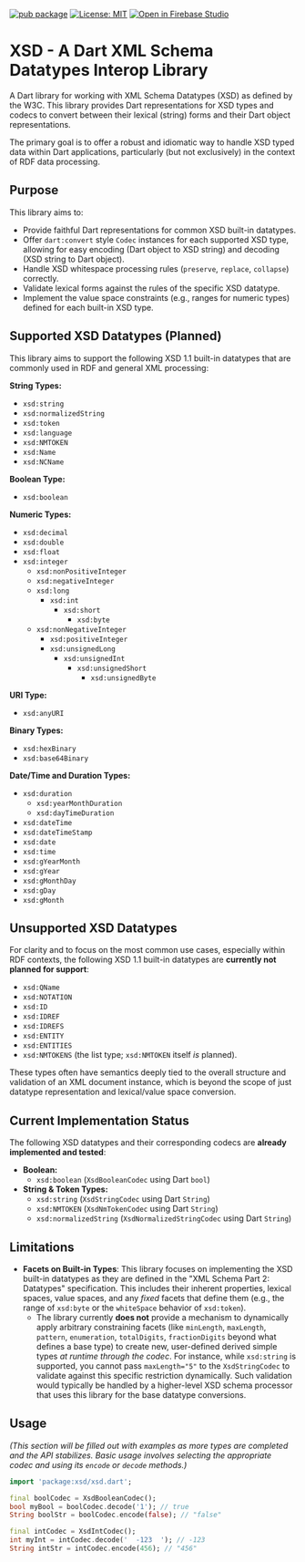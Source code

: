 [![pub package](https://img.shields.io/pub/v/xsd.svg)](https://pub.dev/packages/xsd)
[![License: MIT](https://img.shields.io/badge/License-MIT-green.svg)](https://opensource.org/licenses/MIT)
[![Open in Firebase Studio](https://cdn.firebasestudio.dev/btn/open_light_20.svg)](https://studio.firebase.google.com/import?url=https%3A%2F%2Fgithub.com%2Fdropbear-software%xsd)
# XSD - A Dart XML Schema Datatypes Interop Library

A Dart library for working with XML Schema Datatypes (XSD) as defined by the W3C. This library provides Dart representations for XSD types and codecs to convert between their lexical (string) forms and their Dart object representations.

The primary goal is to offer a robust and idiomatic way to handle XSD typed data within Dart applications, particularly (but not exclusively) in the context of RDF data processing.

## Purpose

This library aims to:

* Provide faithful Dart representations for common XSD built-in datatypes.
* Offer `dart:convert` style `Codec` instances for each supported XSD type, allowing for easy encoding (Dart object to XSD string) and decoding (XSD string to Dart object).
* Handle XSD whitespace processing rules (`preserve`, `replace`, `collapse`) correctly.
* Validate lexical forms against the rules of the specific XSD datatype.
* Implement the value space constraints (e.g., ranges for numeric types) defined for each built-in XSD type.

## Supported XSD Datatypes (Planned)

This library aims to support the following XSD 1.1 built-in datatypes that are commonly used in RDF and general XML processing:

**String Types:**
* `xsd:string`
* `xsd:normalizedString`
* `xsd:token`
* `xsd:language`
* `xsd:NMTOKEN`
* `xsd:Name`
* `xsd:NCName`

**Boolean Type:**
* `xsd:boolean`

**Numeric Types:**
* `xsd:decimal`
* `xsd:double`
* `xsd:float`
* `xsd:integer`
    * `xsd:nonPositiveInteger`
    * `xsd:negativeInteger`
    * `xsd:long`
        * `xsd:int`
            * `xsd:short`
                * `xsd:byte`
    * `xsd:nonNegativeInteger`
        * `xsd:positiveInteger`
        * `xsd:unsignedLong`
            * `xsd:unsignedInt`
                * `xsd:unsignedShort`
                    * `xsd:unsignedByte`

**URI Type:**
* `xsd:anyURI`

**Binary Types:**
* `xsd:hexBinary`
* `xsd:base64Binary`

**Date/Time and Duration Types:**
* `xsd:duration`
    * `xsd:yearMonthDuration`
    * `xsd:dayTimeDuration`
* `xsd:dateTime`
* `xsd:dateTimeStamp`
* `xsd:date`
* `xsd:time`
* `xsd:gYearMonth`
* `xsd:gYear`
* `xsd:gMonthDay`
* `xsd:gDay`
* `xsd:gMonth`

## Unsupported XSD Datatypes

For clarity and to focus on the most common use cases, especially within RDF contexts, the following XSD 1.1 built-in datatypes are **currently not planned for support**:

* `xsd:QName`
* `xsd:NOTATION`
* `xsd:ID`
* `xsd:IDREF`
* `xsd:IDREFS`
* `xsd:ENTITY`
* `xsd:ENTITIES`
* `xsd:NMTOKENS` (the list type; `xsd:NMTOKEN` itself *is* planned).

These types often have semantics deeply tied to the overall structure and validation of an XML document instance, which is beyond the scope of just datatype representation and lexical/value space conversion.

## Current Implementation Status

The following XSD datatypes and their corresponding codecs are **already implemented and tested**:

* **Boolean:**
    * `xsd:boolean` (`XsdBooleanCodec` using Dart `bool`)
* **String & Token Types:**
    * `xsd:string` (`XsdStringCodec` using Dart `String`)
    * `xsd:NMTOKEN` (`XsdNmTokenCodec` using Dart `String`)
    * `xsd:normalizedString` (`XsdNormalizedStringCodec` using Dart `String`)

## Limitations

* **Facets on Built-in Types**: This library focuses on implementing the XSD built-in datatypes as they are defined in the "XML Schema Part 2: Datatypes" specification. This includes their inherent properties, lexical spaces, value spaces, and any *fixed* facets that define them (e.g., the range of `xsd:byte` or the `whiteSpace` behavior of `xsd:token`).
    * The library currently **does not** provide a mechanism to dynamically apply arbitrary constraining facets (like `minLength`, `maxLength`, `pattern`, `enumeration`, `totalDigits`, `fractionDigits` beyond what defines a base type) to create new, user-defined derived simple types *at runtime through the codec*. For instance, while `xsd:string` is supported, you cannot pass `maxLength="5"` to the `XsdStringCodec` to validate against this specific restriction dynamically. Such validation would typically be handled by a higher-level XSD schema processor that uses this library for the base datatype conversions.

## Usage

_(This section will be filled out with examples as more types are completed and the API stabilizes. Basic usage involves selecting the appropriate codec and using its `encode` or `decode` methods.)_

```dart
import 'package:xsd/xsd.dart';

final boolCodec = XsdBooleanCodec();
bool myBool = boolCodec.decode('1'); // true
String boolStr = boolCodec.encode(false); // "false"

final intCodec = XsdIntCodec();
int myInt = intCodec.decode('  -123  '); // -123
String intStr = intCodec.encode(456); // "456"
```